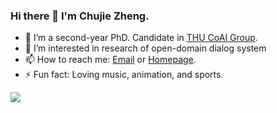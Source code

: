 ### Hi there 👋 I'm Chujie Zheng.

- 🌱 I’m a second-year PhD. Candidate in [THU CoAI Group](http://coai.cs.tsinghua.edu.cn/).
- 🔭 I’m interested in research of open-domain dialog system
- 📫 How to reach me: [Email](chujiezhengchn@gmail.com) or [Homepage](https://chujiezheng.github.io/).
- ⚡ Fun fact: Loving music, animation, and sports.

<a href="https://chujiezheng.github.io/">
  <img align="left" src="https://github-readme-stats.vercel.app/api?username=chujiezheng&count_private=true&show_icons=true" />
</a>  

<!--
<a href="https://chujiezheng.github.io/">
    <img align="left" src="https://github-readme-stats.vercel.app/api/top-langs/?username=chujiezheng&hide=HTML,PostScript,JavaScript,Java,CSS&layout=compact" />
</a>
-->


<!--

- 🔭 I’m currently working on ...
- 🌱 I’m currently learning ...
- 👯 I’m looking to collaborate on ...
- 🤔 I’m looking for help with ...
- 💬 Ask me about ...
- 📫 How to reach me: ...
- 😄 Pronouns: ...
- ⚡ Fun fact: ...
  -->
